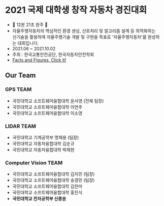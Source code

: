 # 2021 국제 대학생 창작 자동차 경진대회 #
- 🚗 12분 21초 완주 🚗
- 자율주행자동차의 핵심적인 환경 센싱, 신호처리 및 알고리즘 설계 등 최적화하는 신기술을 활용하여 자율주행기술 개발 및 구현을 목표로 '자율주행자동차'를 완성하는 대회입니다.
- 2021.06 ~ 2021.10.02
- 주최 : 한국교통안전공단, 한국자동차안전학회
- [Facts and Figures, Click it!](https://jjongyn.notion.site/d6daf02b178f4b069a5476df9c8c593e)
## Our Team ##
### GPS TEAM ###
- 국민대학교 소프트웨어융합대학 윤서영 (전체 팀장)
- 국민대학교 소프트웨어융합대학 이연주
- 국민대학교 소프트웨어융합대학 이소영
 
### LIDAR TEAM ###
- 국민대학교 기계공학부 명재용 (팀장)
- 국민대학교 자동차융합대학 김순규
- 국민대학교 자동차융합대학 박재현

### Computer Vision TEAM ###
- 국민대학교 소프트웨어융합대학 김지민 (팀장)
- 국민대학교 소프트웨어융합대학 송경민 (팀장)
- 국민대학교 소프트웨어융합대학 김찬미
- 국민대학교 소프트웨어융합대학 홍진식
- **국민대학교 전자공학부 신종윤**
